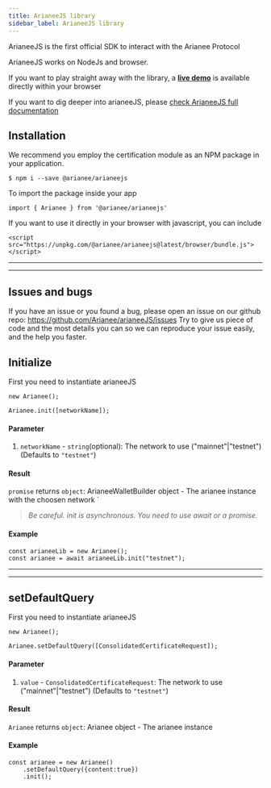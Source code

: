 ```yaml
---
title: ArianeeJS library
sidebar_label: ArianeeJS library
---
```


ArianeeJS is the first official SDK to interact with the Arianee Protocol

ArianeeJS works on NodeJs and browser.

If you want to play straight away with the library, a **[live demo](livedemo)** is available directly within your browser


If you want to dig deeper into arianeeJS, please 
[check ArianeeJS full  documentation](arianeeJS-SDK/README)



## Installation

We recommend you employ the certification module as an NPM package in your application.

``` 
$ npm i --save @arianee/arianeejs 
```

To import the package inside your app
``` 
import { Arianee } from '@arianee/arianeejs'
```


If you want to use it directly in your browser with javascript, you can include  
``` 
<script src="https://unpkg.com/@arianee/arianeejs@latest/browser/bundle.js">
</script> 
``` 
    
***
***

## Issues and bugs

If you have an issue or you found a bug, please open an issue on our github repo: https://github.com/Arianee/arianeeJS/issues
Try to give us piece of code and the most details you can so we can reproduce your issue easily, and the help you faster.


## Initialize

First you need to instantiate arianeeJS 
``` 
new Arianee();
``` 

``` 
Arianee.init([networkName]);
``` 
#### Parameter
1. `networkName` - `string`(optional):  The network to use ("mainnet"|"testnet") (Defaults to `"testnet"`)

#### Result
`promise` returns `object`: ArianeeWalletBuilder object - The arianee instance with the choosen network
`
>*Be careful. init is asynchronous. You need to use await or a promise.*

#### Example
``` 
const arianeeLib = new Arianee();
const arianee = await arianeeLib.init("testnet");
``` 

***
***

## setDefaultQuery

First you need to instantiate arianeeJS 
``` 
new Arianee();
``` 

``` 
Arianee.setDefaultQuery([ConsolidatedCertificateRequest]);
``` 
#### Parameter
1. `value` - `ConsolidatedCertificateRequest`:  The network to use ("mainnet"|"testnet") (Defaults to `"testnet"`)

#### Result
`Arianee` returns `object`: Arianee object - The arianee instance

#### Example
``` 
const arianee = new Arianee()
    .setDefaultQuery({content:true})
    .init();
``` 

